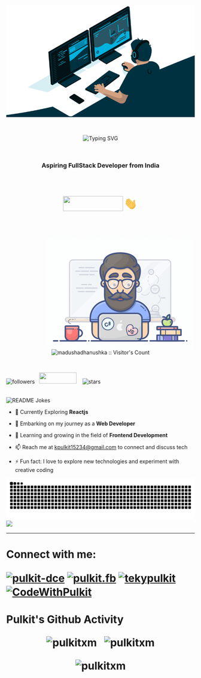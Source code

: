 <p align='center'><a href='https://linktr.ee/pulkitxm'><img src='./images/banner.gif' height=300></a></p>

<br>
<p align="center"><img src="https://readme-typing-svg.herokuapp.com/?font=ink+free&size=40&pause=1000&width=600&height=90&lines=Hi!+I+am+Pulkit;Hello!+I%27m+passionate+in+Web-Dev;Skilled+front-end+dev+with+UI+focus;Active+in+Git%2C+GitHub%2C+open-source.;Modern+UIs%2C+React.js+expertise.;Love+coding+challenges%2C+tech+exploration.;Constant+learner%2C+diverse+language+knowledge.;Up-to-date+with+trends%2C+best+practices.;Connect%2C+contribute%2C+make+an+impact" alt="Typing SVG" /></p>
<br>
<h3 align="center">Aspiring FullStack Developer from India</h3>
<br>
<h1 align="center"><p align="center"><img src="https://img.shields.io/static/v1?label=hello&message=world&color=green?style=plastic&logo=appveyor" width="160" height="40" /><img src="./images/wave.gif" alt="Animated GIF" width="40" height="40"  /></p></h1>

<br/>
<br>

<img align="right" alt="Coding" width="400" src="images/programmer.gif">

<p align="center"><img src="https://profile-counter.glitch.me/{pulkitxm}/count.svg" alt="madushadhanushka :: Visitor's Count" />
</p>

<br>

<img alt="followers" title="Follow me on Github" src="https://img.shields.io/github/followers/madushadhanushka?color=236ad3&style=for-the-badge&logo=github&label=Follow" width=130 height=30/>&nbsp; &nbsp;<img src="https://visitor-badge.laobi.icu/badge?page_id=pulkitxm.pulkitxm" width=100 height=30/>
&nbsp; &nbsp;<img src="https://img.shields.io/github/stars/madushadhanushka?label=Stars" alt="stars" width=100 height=30>

<br>

<img align="center" src="https://readme-jokes.vercel.app/api" alt="README Jokes">

<br>

<p align="left">  

- 💬 Currently Exploring **Reactjs**

- 🔭 Embarking on my journey as a **Web Developer**

- 🌱 Learning and growing in the field of **Frontend Development**

- 📫 Reach me at kpulkit15234@gmail.com to connect and discuss tech

- ⚡ Fun fact: I love to explore new technologies and experiment with creative coding

</p>
<img src='./images/github-contribution-snake.svg'>

<br>

<img src="https://github-profile-trophy.vercel.app/?username=pulkitxm&theme=juicyfresh&no-bg=true" />

<br>

<hr>
<h1 align="left">Connect with me:

<p align="left">

<a href="http://www.linkedin.com/in/pulkit-%E2%80%8E-75237a1b8" target="blank"><img align="center" src="https://raw.githubusercontent.com/rahuldkjain/github-profile-readme-generator/master/src/images/icons/Social/linked-in-alt.svg" alt="pulkit-dce" height="30" width="40" /></a>
<a href="https://www.facebook.com/Pulkit.fb/" target="blank"><img align="center" src="https://raw.githubusercontent.com/rahuldkjain/github-profile-readme-generator/master/src/images/icons/Social/facebook.svg" alt="pulkit.fb" height="30" width="40" /></a>
<a href="https://www.instagram.com/teckypulkit" target="blank"><img align="center" src="https://raw.githubusercontent.com/rahuldkjain/github-profile-readme-generator/master/src/images/icons/Social/instagram.svg" alt="tekypulkit" height="30" width="40" /></a>
<a href="https://www.youtube.com/@CodeWithPulkit" target="blank"><img align="center" src="https://raw.githubusercontent.com/rahuldkjain/github-profile-readme-generator/master/src/images/icons/Social/youtube.svg" alt="CodeWithPulkit" height="30" width="40" /></a>
</p>
</h1>

<!-- <h1 align="left">Tech Stack:
<p align="left">

 </p>
</h1> -->

<h1>Pulkit's Github Activity

<br>

<p align="center" ><img src="https://github-readme-stats.vercel.app/api/top-langs?username=pulkitxm&show_icons=true&locale=en&layout=compact&theme=tokyonight" alt="pulkitxm" height=200 /> &nbsp; <img src="https://github-readme-stats.vercel.app/api?username=pulkitxm&show_icons=true&locale=en&theme=tokyonight" alt="pulkitxm" height=200 /></p>

<p align="center" ><img src="https://github-readme-streak-stats.herokuapp.com/?user=pulkitxm&&theme=tokyonight" alt="pulkitxm" height=200 /></p>
</h1>
